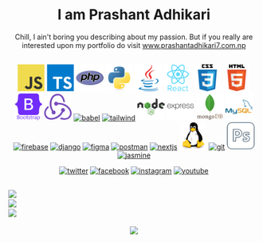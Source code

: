 <h1 align="center">I am Prashant Adhikari</h1>
<p align="center">Chill, I ain't boring you describing about my passion. But if you really are interested upon my
  portfolio do visit <a target="_blank" href="https://www.prashantadhikari7.com.np">www.prashantadhikari7.com.np</a></p>
<h2 align="center"></h2>
<p align="center"><a target="_blank"
    href="https://raw.githubusercontent.com/devicons/devicon/master/icons/javascript/javascript-original.svg"
    style="display: inline-block; ""><img src="
    https://raw.githubusercontent.com/devicons/devicon/master/icons/javascript/javascript-original.svg" alt="javascript"
    width="55" height="55" /></a>
  <a target="_blank"
    href="https://raw.githubusercontent.com/devicons/devicon/master/icons/typescript/typescript-original.svg"
    style="display: inline-block; "><img
      src="https://raw.githubusercontent.com/devicons/devicon/master/icons/typescript/typescript-original.svg"
      alt="typescript" width="55" height="55" /></a>
  <a target="_blank" href="https://raw.githubusercontent.com/devicons/devicon/master/icons/php/php-original.svg"
    style="display: inline-block; "><img
      src="https://raw.githubusercontent.com/devicons/devicon/master/icons/php/php-original.svg" alt="php" width="55"
      height="55" /></a>
  <a target="_blank" href="https://raw.githubusercontent.com/devicons/devicon/master/icons/python/python-original.svg"
    style="display: inline-block; "><img
      src="https://raw.githubusercontent.com/devicons/devicon/master/icons/python/python-original.svg" alt="python"
      width="55" height="55" /></a>
  <a target="_blank" href="https://raw.githubusercontent.com/devicons/devicon/master/icons/java/java-original.svg"
    style="display: inline-block; "><img
      src="https://raw.githubusercontent.com/devicons/devicon/master/icons/java/java-original.svg" alt="java" width="55"
      height="55" /></a>
  <a target="_blank"
    href="https://raw.githubusercontent.com/devicons/devicon/master/icons/react/react-original-wordmark.svg"
    style="display: inline-block; "><img
      src="https://raw.githubusercontent.com/devicons/devicon/master/icons/react/react-original-wordmark.svg"
      alt="react" width="55" height="55" /></a>
  <a target="_blank"
    href="https://raw.githubusercontent.com/devicons/devicon/master/icons/css3/css3-original-wordmark.svg"
    style="display: inline-block; "><img
      src="https://raw.githubusercontent.com/devicons/devicon/master/icons/css3/css3-original-wordmark.svg" alt="css3"
      width="55" height="55" /></a>
  <a target="_blank"
    href="https://raw.githubusercontent.com/devicons/devicon/master/icons/html5/html5-original-wordmark.svg"
    style="display: inline-block; "><img
      src="https://raw.githubusercontent.com/devicons/devicon/master/icons/html5/html5-original-wordmark.svg"
      alt="html5" width="55" height="55" /></a>
  <a target="_blank"
    href="https://raw.githubusercontent.com/devicons/devicon/master/icons/bootstrap/bootstrap-plain-wordmark.svg"
    style="display: inline-block; " border: 10px solid black;"><img
      src="https://raw.githubusercontent.com/devicons/devicon/master/icons/bootstrap/bootstrap-plain-wordmark.svg"
      alt="bootstrap" width="55" height="55" /></a>
  <a target="_blank" href="https://raw.githubusercontent.com/devicons/devicon/master/icons/redux/redux-original.svg"
    style="display: inline-block; "><img
      src="https://raw.githubusercontent.com/devicons/devicon/master/icons/redux/redux-original.svg" alt="redux"
      width="55" height="55" /></a>
  <a target="_blank" href="https://www.vectorlogo.zone/logos/babeljs/babeljs-icon.svg"
    style="display: inline-block; "><img src="https://www.vectorlogo.zone/logos/babeljs/babeljs-icon.svg" alt="babel"
      width="55" height="55" /></a>
  <a target="_blank" href="https://www.vectorlogo.zone/logos/tailwindcss/tailwindcss-icon.svg"
    style="display: inline-block; "><img src="https://www.vectorlogo.zone/logos/tailwindcss/tailwindcss-icon.svg"
      alt="tailwind" width="55" height="55" /></a>
  <a target="_blank"
    href="https://raw.githubusercontent.com/devicons/devicon/master/icons/nodejs/nodejs-original-wordmark.svg"
    style="display: inline-block; "><img
      src="https://raw.githubusercontent.com/devicons/devicon/master/icons/nodejs/nodejs-original-wordmark.svg"
      alt="nodejs" width="55" height="55" /></a>
  <a target="_blank"
    href="https://raw.githubusercontent.com/devicons/devicon/master/icons/express/express-original-wordmark.svg"
    style="display: inline-block; "><img
      src="https://raw.githubusercontent.com/devicons/devicon/master/icons/express/express-original-wordmark.svg"
      alt="express" width="55" height="55" /></a>
  <a target="_blank"
    href="https://raw.githubusercontent.com/devicons/devicon/master/icons/mongodb/mongodb-original-wordmark.svg"
    style="display: inline-block; "><img
      src="https://raw.githubusercontent.com/devicons/devicon/master/icons/mongodb/mongodb-original-wordmark.svg"
      alt="mongodb" width="55" height="55" /></a>
  <a target="_blank"
    href="https://raw.githubusercontent.com/devicons/devicon/master/icons/mysql/mysql-original-wordmark.svg"
    style="display: inline-block; "><img
      src="https://raw.githubusercontent.com/devicons/devicon/master/icons/mysql/mysql-original-wordmark.svg"
      alt="mysql" width="55" height="55" /></a>
  <a target="_blank" href="https://www.vectorlogo.zone/logos/firebase/firebase-icon.svg"
    style="display: inline-block; "><img src="https://www.vectorlogo.zone/logos/firebase/firebase-icon.svg"
      alt="firebase" width="55" height="55" /></a>
  <a target="_blank" href="https://cdn.worldvectorlogo.com/logos/django.svg" style="display: inline-block; "><img
      src="https://cdn.worldvectorlogo.com/logos/django.svg" alt="django" width="55" height="55" /></a>
  <a target="_blank" href="https://www.vectorlogo.zone/logos/figma/figma-icon.svg" style="display: inline-block; "><img
      src="https://www.vectorlogo.zone/logos/figma/figma-icon.svg" alt="figma" width="55" height="55" /></a>
  <a target="_blank" href="https://www.vectorlogo.zone/logos/getpostman/getpostman-icon.svg"
    style="display: inline-block; "><img src="https://www.vectorlogo.zone/logos/getpostman/getpostman-icon.svg"
      alt="postman" width="55" height="55" /></a>
  <a target="_blank" href="https://cdn.worldvectorlogo.com/logos/nextjs-2.svg" style="display: inline-block; "><img
      src="https://cdn.worldvectorlogo.com/logos/nextjs-2.svg" alt="nextjs" width="55" height="55" /></a>
  <a target="_blank" href="https://raw.githubusercontent.com/devicons/devicon/master/icons/linux/linux-original.svg"
    style="display: inline-block; "><img
      src="https://raw.githubusercontent.com/devicons/devicon/master/icons/linux/linux-original.svg" alt="linux"
      width="55" height="55" /></a>
  <a target="_blank" href="https://www.vectorlogo.zone/logos/git-scm/git-scm-icon.svg"
    style="display: inline-block; "><img src="https://www.vectorlogo.zone/logos/git-scm/git-scm-icon.svg" alt="git"
      width="55" height="55" /></a>
  <a target="_blank" href="https://raw.githubusercontent.com/devicons/devicon/master/icons/photoshop/photoshop-line.svg"
    style="display: inline-block; "><img
      src="https://raw.githubusercontent.com/devicons/devicon/master/icons/photoshop/photoshop-line.svg" alt="photoshop"
      width="55" height="55" /></a>
  <a target="_blank" href="https://www.vectorlogo.zone/logos/jasmine/jasmine-icon.svg"
    style="display: inline-block; "><img src="https://www.vectorlogo.zone/logos/jasmine/jasmine-icon.svg" alt="jasmine"
      width="55" height="55" /></a>
</p>

<p align="center"><a target="_blank" href="https://twitter.com/pr4xnt" style="display: inline-block; "><img
      src="https://img.shields.io/badge/twitter-x?style=for-the-badge&logo=x&logoColor=white&color=%230f1419"
      alt="twitter" /></a>
  <a target="_blank" href="https://www.facebook.com/pr4shant.xd" style="display: inline-block; "><img
      src="https://img.shields.io/badge/facebook-logo?style=for-the-badge&logo=facebook&logoColor=white&color=%230866ff"
      alt="facebook" /></a>
  <a target="_blank" href="https://www.instagram.com/pr4xnt" style="display: inline-block; "><img
      src="https://img.shields.io/badge/instagram-logo?style=for-the-badge&logo=instagram&logoColor=white&color=%23F35369"
      alt="instagram" /></a>
  <a target="_blank" href="https://www.youtube.com/@lynxplays6702" style="display: inline-block; "><img
      src="https://img.shields.io/badge/youtube-logo?style=for-the-badge&logo=youtube&logoColor=white&color=%23cc0000"
      alt="youtube" /></a>
</p>
<h2 align=""></h2>


<div align="left">
  <a href="https://github.com/ryo-ma/github-profile-trophy" target="_blank">
    <img
      src="https://github-profile-trophy.vercel.app/?username=pr4shxnt&theme=juicyfresh&column=8&margin-w=15&margin-h=15" />
  </a>


</div>

<div>
  <div align="left">
    <a href="https://github-readme-stats.vercel.app" target="_blank">
      <img
        src="https://github-readme-stats.vercel.app/api?username=pr4shxnt&show_icons=true&theme=material-palenight" />
    </a>
  </div>

  <div align="left">
    <a href="https://git.io/streak-stats" target="_blank">
      <img src="https://github-readme-streak-stats.herokuapp.com?user=pr4shxnt&theme=material-palenight" />
    </a>
  </div>

</div>

<p align="center">
  <a href="https://github.com/pr4shxnt">
    <img align="center"
      src="https://github-readme-activity-graph.vercel.app/graph?username=pr4shxnt&theme=github-compact" />
  </a>
</p>

